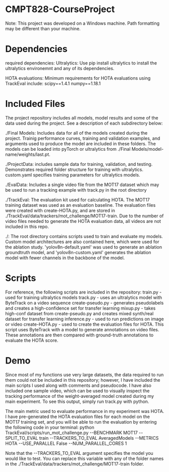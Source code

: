 # CMPT828-CourseProject
Note: This project was developed on a Windows machine. Path formatting may be different than your machine.
# Dependencies
required dependencies:
Ultralytics: Use pip install ultralytics to install the ultralytics environemnt and any of its dependencies.

HOTA evaluations:
Minimum requirements for HOTA evaluations using TrackEval include:
scipy==1.4.1
numpy==1.18.1

# Included Files
The project repository includes all models, model results and some of the data used during the project. See a description of each subdirectory below:

./Final Models: Includes data for all of the models created during the project. Trainig performance curves, training and validation examples, and arguments used to produce the model are included in these folders. The models can be loaded into pyTorch or ultralytics from ./Final Models/model-name/weights/last.pt.

./ProjectData: includes sample data for training, validation, and testing. Demonstrates required folder structure for training with ultralytics. custom.yaml specifies training parameters for ultralytics models.

./EvalData: Includes a single video file from the MOT17 dataset which may be used to run a tracking example with track.py in the root directory

./TrackEval: The evaluation kit used for calculating HOTA. The MOT17 training dataset was used as an evaluation baseline. The evaluation files were created with create-HOTA.py, and are stored in ./TrackEval/data/trackers/mot_challenge/MOT17-train. Due to the number of video files needed to generate the HOTA evaluation data, all videos are not included in this repo.

./: The root directory contains scripts used to train and evaluate my models.
Custom model architectures are also contained here, which were used for the ablation study. 'yolov8n-default.yaml' was used to generate an ablation groundtruth model, and 'yolov8n-custom.yaml' generates the ablation model with fewer channels in the backbone of the model. 

# Scripts
For reference, the following scripts are included in the repository:
train.py - used for training ultralytics models
track.py - uses an ultralytics model with ByteTrack on a video sequence
create-pseudo.py - generates pseudolabels and creates a high-confidence set for transfer learning
mixup.py - takes high-conf dataset from create-pseudo.py and creates mixed synth/real dataset for transfer learning
inference.py - used to run predictions on image or video
create-HOTA.py - used to create the evaluation files for HOTA. This script uses ByteTrack with a model to generate annotations on video files. These annotations are then compared with ground-truth annotations to evaluate the HOTA score. 

# Demo
Since most of my functions use very large datasets, the data required to run them could not be included in this repository; however, I have included the main scripts I used along with comments and pseudocode. I have also included one sample video, which can be used to visually inspect the tracking performance of the weight-averaged model created during my main experiment. To see this output, simply run track.py with python.

The main metric used to evaluate performance in my experiment was HOTA. I have pre-generated the HOTA evaluation files for each model on the MOT17 training set, and you will be able to run the evaluation by entering the following code in your terminal:
python TrackEval/scripts/run_mot_challenge.py --BENCHMARK MOT17 --SPLIT_TO_EVAL train --TRACKERS_TO_EVAL AveragedModels --METRICS HOTA --USE_PARALLEL False --NUM_PARALLEL_CORES 1

Note that the --TRACKERS_TO_EVAL argument specifies the model you would like to test. You can replace this variable with any of the folder names in the ./TrackEval/data/trackers/mot_challenge/MOT17-train folder.
